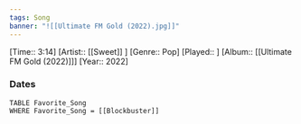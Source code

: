 ```yaml
---
tags: Song  
banner: "![[Ultimate FM Gold (2022).jpg]]"
---
```

[Time:: 3:14]
[Artist:: [[Sweet]] ]
[Genre:: Pop]
[Played:: ]
[Album:: [[Ultimate FM Gold (2022)]]]
[Year:: 2022]
### Dates
````dataview
TABLE Favorite_Song
WHERE Favorite_Song = [[Blockbuster]]
````